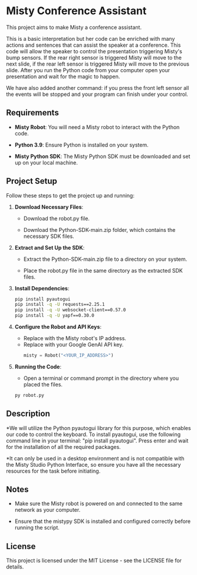 Misty Conference Assistant
==========================

This project aims to make Misty a conference assistant.

This is a basic interpretation but her code can be enriched with many actions and sentences that can assist the speaker at a conference. This code will allow the speaker to control the presentation triggering Misty's bump sensors. If the rear right sensor is triggered Misty will move to the next slide, if the rear left sensor is triggered Misty will move to the previous slide. After you run the Python code from your computer open your presentation and wait for the magic to happen.

We have also added another command: if you press the front left sensor all the events will be stopped and your program can finish under your control. 

Requirements
------------

*   **Misty Robot**: You will need a Misty robot to interact with the Python code.
    
*   **Python 3.9**: Ensure Python is installed on your system.
    
*   **Misty Python SDK**: The Misty Python SDK must be downloaded and set up on your local machine.
    

Project Setup
-------------

Follow these steps to get the project up and running:

1.  **Download Necessary Files**:
    
    *   Download the robot.py file.
        
    *   Download the Python-SDK-main.zip folder, which contains the necessary SDK files.
        
2.  **Extract and Set Up the SDK**:
    
    *   Extract the Python-SDK-main.zip file to a directory on your system.
        
    *   Place the robot.py file in the same directory as the extracted SDK files.
        
3.  **Install Dependencies**:
    ```bash
    pip install pyautogui
    pip install -q -U requests==2.25.1
    pip install -q -U websocket-client==0.57.0
    pip install -q -U yapf==0.30.0
    ```    
4.  **Configure the Robot and API Keys**:
    *   Replace with the Misty robot's IP address.
    *   Replace with your Google GenAI API key.
        ```python    
        misty = Robot("<YOUR_IP_ADDRESS>")
        ```

        
6.  **Running the Code**:
    
    *   Open a terminal or command prompt in the directory where you placed the files.
    ```bash    
    py robot.py
    ```    
        

Description
--------

*We will utilize the Python pyautogui library for this purpose, which enables our code to control the keyboard. To install pyautogui, use the following command line in your terminal: "pip install pyautogui". Press enter and wait for the installation of all the required packages.

*It can only be used in a desktop environment and is not compatible with the Misty Studio Python Interface, so ensure you have all the necessary resources for the task before initiating.

Notes
-----

*   Make sure the Misty robot is powered on and connected to the same network as your computer.
    
*   Ensure that the mistypy SDK is installed and configured correctly before running the script.
    

License
-------

This project is licensed under the MIT License - see the LICENSE file for details.

